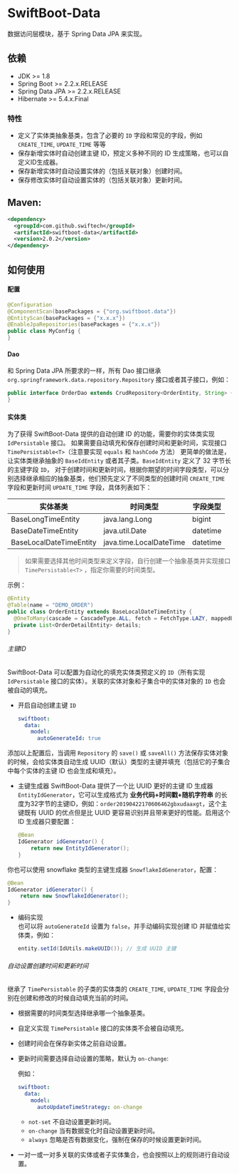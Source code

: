 # SwiftBoot-Data

数据访问层模块，基于 Spring Data JPA 来实现。

## 依赖
* JDK >= 1.8
* Spring Boot >= 2.2.x.RELEASE
* Spring Data JPA >= 2.2.x.RELEASE
* Hibernate >= 5.4.x.Final


### 特性
* 定义了实体类抽象基类，包含了必要的 `ID` 字段和常见的字段，例如 `CREATE_TIME`, `UPDATE_TIME` 等等
* 保存新增实体时自动创建主键 ID，预定义多种不同的 ID 生成策略，也可以自定义ID生成器。
* 保存新增实体时自动设置实体的（包括关联对象）创建时间。
* 保存修改实体时自动设置实体的（包括关联对象）更新时间。


## Maven:

  ```xml
  <dependency>
    <groupId>com.github.swiftech</groupId>
    <artifactId>swiftboot-data</artifactId>
    <version>2.0.2</version>
  </dependency>
  ```

## 如何使用

#### 配置


```java
@Configuration
@ComponentScan(basePackages = {"org.swiftboot.data"})
@EntityScan(basePackages = {"x.x.x"})
@EnableJpaRepositories(basePackages = {"x.x.x"})
public class MyConfig {
}
```

#### Dao

和 Spring Data JPA 所要求的一样，所有 Dao 接口继承 `org.springframework.data.repository.Repository` 接口或者其子接口，例如：

  ```java
  public interface OrderDao extends CrudRepository<OrderEntity, String> {
  }
  ```

#### 实体类


为了获得 SwiftBoot-Data 提供的自动创建 ID 的功能，需要你的实体类实现 `IdPersistable` 接口。
如果需要自动填充和保存创建时间和更新时间，实现接口 `TimePersistable<T>`（注意要实现 `equals` 和 `hashCode` 方法）
更简单的做法是，让实体类继承抽象的 `BaseIdEntity` 或者其子类。`BaseIdEntity` 定义了 32 字节长的主键字段 `ID`，
对于创建时间和更新时间，根据你期望的时间字段类型，可以分别选择继承相应的抽象基类，他们预先定义了不同类型的创建时间 `CREATE_TIME` 字段和更新时间 `UPDATE_TIME` 字段，具体列表如下：

|实体基类|时间类型|字段类型
| --- | --- | --- |
|BaseLongTimeEntity|java.lang.Long|bigint|
|BaseDateTimeEntity|java.util.Date|datetime|
|BaseLocalDateTimeEntity|java.time.LocalDateTime|datetime|

> 如果需要选择其他时间类型来定义字段，自行创建一个抽象基类并实现接口 `TimePersistable<T>` ，指定你需要的时间类型。

示例：

  ```java
  @Entity
  @Table(name = "DEMO_ORDER")
  public class OrderEntity extends BaseLocalDateTimeEntity {
    @OneToMany(cascade = CascadeType.ALL, fetch = FetchType.LAZY, mappedBy = "order", orphanRemoval = true)
    private List<OrderDetailEntity> details;
  }
  ```


###### 主键ID

SwiftBoot-Data 可以配置为自动化的填充实体类预定义的 `ID`（所有实现 `IdPersistable` 接口的实体）。关联的实体对象和子集合中的实体对象的 `ID` 也会被自动的填充。

* 开启自动创建主键 `ID`


  ```yaml
  swiftboot:
    data:
      model:
        autoGenerateId: true
  ```

添加以上配置后，当调用 `Repository` 的 `save()` 或 `saveAll()` 方法保存实体对象的时候，会给实体类自动生成 UUID（默认）类型的主键并填充（包括它的子集合中每个实体的主键 ID 也会生成和填充）。


* 主键生成器
SwiftBoot-Data 提供了一个比 UUID 更好的主键 ID 生成器 `EntityIdGenerator`，它可以生成格式为 **业务代码+时间戳+随机字符串** 的长度为32字节的主键ID，例如：`order20190422170606462gbxudaaxgt`，这个主键既有 UUID 的优点但是比 UUID 更容易识别并且带来更好的性能。启用这个 ID 生成器只要配置：


  ```java
  @Bean
  IdGenerator idGenerator() {
      return new EntityIdGenerator();
  }
  ```

你也可以使用 snowflake 类型的主键生成器 `SnowflakeIdGenerator`，配置：

  ```java
  @Bean
  IdGenerator idGenerator() {
      return new SnowflakeIdGenerator();
  }
  ```

* 编码实现  
  也可以将 `autoGenerateId` 设置为 `false`，并手动编码实现创建 ID 并赋值给实体类，例如：


  ```java
  entity.setId(IdUtils.makeUUID()); // 生成 UUID 主键
  ```

###### 自动设置创建时间和更新时间
继承了 `TimePersistable` 的子类的实体类的 `CREATE_TIME`, `UPDATE_TIME` 字段会分别在创建和修改的时候自动填充当前的时间。
  
* 根据需要的时间类型选择继承哪一个抽象基类。
* 自定义实现 `TimePersistable` 接口的实体类不会被自动填充。
* 创建时间会在保存新实体之前自动设置。
* 更新时间需要选择自动设置的策略，默认为 `on-change`:
  

  例如：
  ```yaml
  swiftboot:
    data:
      model:
        autoUpdateTimeStrategy: on-change
  ```

  * `not-set` 不自动设置更新时间。
  * `on-change` 当有数据变化时自动设置更新时间。
  * `always` 忽略是否有数据变化，强制在保存的时候设置更新时间。

* 一对一或一对多关联的实体或者子实体集合，也会按照以上的规则进行自动设置。